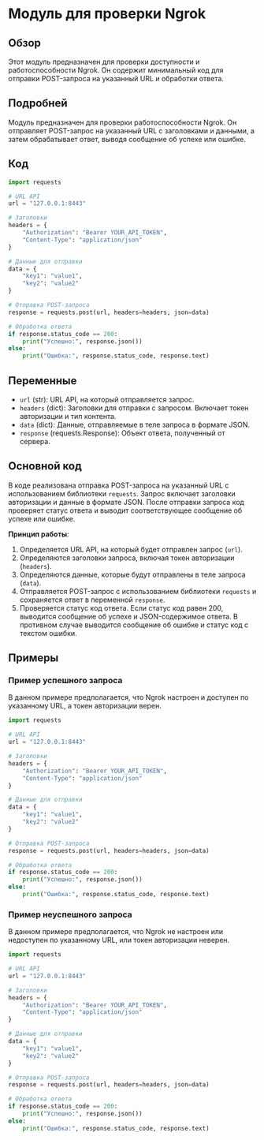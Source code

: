# Модуль для проверки Ngrok

## Обзор

Этот модуль предназначен для проверки доступности и работоспособности Ngrok. Он содержит минимальный код для отправки POST-запроса на указанный URL и обработки ответа.

## Подробней

Модуль предназначен для проверки работоспособности Ngrok. Он отправляет POST-запрос на указанный URL с заголовками и данными, а затем обрабатывает ответ, выводя сообщение об успехе или ошибке.

## Код

```python
import requests

# URL API
url = "127.0.0.1:8443"

# Заголовки
headers = {
    "Authorization": "Bearer YOUR_API_TOKEN",
    "Content-Type": "application/json"
}

# Данные для отправки
data = {
    "key1": "value1",
    "key2": "value2"
}

# Отправка POST-запроса
response = requests.post(url, headers=headers, json=data)

# Обработка ответа
if response.status_code == 200:
    print("Успешно:", response.json())
else:
    print("Ошибка:", response.status_code, response.text)
```

## Переменные

- `url` (str): URL API, на который отправляется запрос.
- `headers` (dict): Заголовки для отправки с запросом. Включает токен авторизации и тип контента.
- `data` (dict): Данные, отправляемые в теле запроса в формате JSON.
- `response` (requests.Response): Объект ответа, полученный от сервера.

## Основной код

В коде реализована отправка POST-запроса на указанный URL с использованием библиотеки `requests`. Запрос включает заголовки авторизации и данные в формате JSON. После отправки запроса код проверяет статус ответа и выводит соответствующее сообщение об успехе или ошибке.

**Принцип работы**:

1. Определяется URL API, на который будет отправлен запрос (`url`).
2. Определяются заголовки запроса, включая токен авторизации (`headers`).
3. Определяются данные, которые будут отправлены в теле запроса (`data`).
4. Отправляется POST-запрос с использованием библиотеки `requests` и сохраняется ответ в переменной `response`.
5. Проверяется статус код ответа. Если статус код равен 200, выводится сообщение об успехе и JSON-содержимое ответа. В противном случае выводится сообщение об ошибке и статус код с текстом ошибки.

## Примеры

### Пример успешного запроса

В данном примере предполагается, что Ngrok настроен и доступен по указанному URL, а токен авторизации верен.

```python
import requests

# URL API
url = "127.0.0.1:8443"

# Заголовки
headers = {
    "Authorization": "Bearer YOUR_API_TOKEN",
    "Content-Type": "application/json"
}

# Данные для отправки
data = {
    "key1": "value1",
    "key2": "value2"
}

# Отправка POST-запроса
response = requests.post(url, headers=headers, json=data)

# Обработка ответа
if response.status_code == 200:
    print("Успешно:", response.json())
else:
    print("Ошибка:", response.status_code, response.text)
```

### Пример неуспешного запроса

В данном примере предполагается, что Ngrok не настроен или недоступен по указанному URL, или токен авторизации неверен.

```python
import requests

# URL API
url = "127.0.0.1:8443"

# Заголовки
headers = {
    "Authorization": "Bearer YOUR_API_TOKEN",
    "Content-Type": "application/json"
}

# Данные для отправки
data = {
    "key1": "value1",
    "key2": "value2"
}

# Отправка POST-запроса
response = requests.post(url, headers=headers, json=data)

# Обработка ответа
if response.status_code == 200:
    print("Успешно:", response.json())
else:
    print("Ошибка:", response.status_code, response.text)